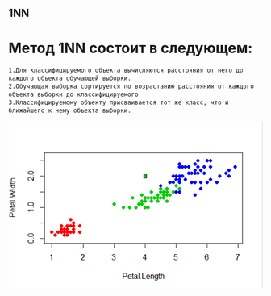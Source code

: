## 1NN 
# Метод 1NN состоит в следующем: 
	1.Для классифицируемого объекта вычисляются расстояния от него до каждого объекта обучающей выборки.
	2.Обучающая выборка сортируется по возрастанию расстояния от каждого объекта выборки до классифицируемого
	3.Классифицируемому объекту присваивается тот же класс, что и ближайшего к нему объекта выборки.
<p><img src="1NN.png"></p>